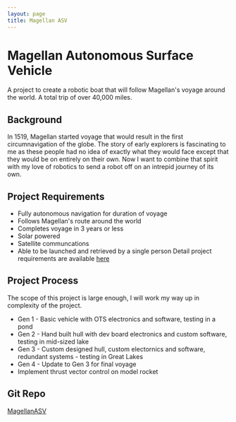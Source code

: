 ```yaml
---
layout: page
title: Magellan ASV
---
```

# Magellan Autonomous Surface Vehicle
A project to create a robotic boat that will follow Magellan's voyage around the world.  A total trip of over 40,000 miles.

## Background
In 1519, Magellan started voyage that would result in the first circumnavigation of the globe.  The story of early explorers is fascinating to me as these people had no idea of exactly what they would face except that they would be on entirely on their own.  Now I want to combine that spirit with my love of robotics to send a robot off on an intrepid journey of its own.

## Project Requirements
- Fully autonomous navigation for duration of voyage
- Follows Magellan's route around the world
- Completes voyage in 3 years or less
- Solar powered
- Satellite communcations
- Able to be launched and retrieved by a single person
Detail project requirements are available [here](https://github.com/pburgeson/magellanASV/wiki/Project-Requirements)

## Project Process
The scope of this project is large enough, I will work my way up in complexity of the project.
* Gen 1 - Basic vehicle with OTS electronics and software, testing in a pond
* Gen 2 - Hand built hull with dev board electronics and custom software, testing in mid-sized lake
* Gen 3 - Custom designed hull, custom electornics and software, redundant systems - testing in Great Lakes
* Gen 4 - Update to Gen 3 for final voyage
* Implement thrust vector control on model rocket

## Git Repo
[MagellanASV](https://github.com/pburgeson/magellanASV)
